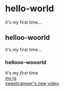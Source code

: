 # hello-world
it's my first time...
## helloo-woorld
it's my first time...
### hellooo-wooorld
it's my *first* time<br>
[my ig](https://www.instagram.com/c.____.yt/)  
[sweetcamper's new video](https://www.youtube.com/watch?v=2Rf39scoiHk)
